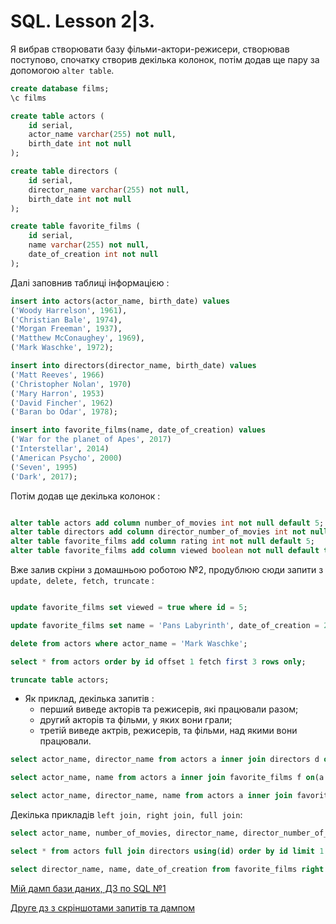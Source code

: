 # SQL. Lesson 2|3.
Я вибрав створювати базу фільми-актори-режисери, створював поступово, спочатку створив декілька колонок, потім додав ще пару за допомогою ``` alter table ```.

```sql
create database films;
\c films

create table actors (
    id serial,
    actor_name varchar(255) not null,
    birth_date int not null
);

create table directors (
    id serial,
    director_name varchar(255) not null,
    birth_date int not null
);

create table favorite_films (
    id serial,
    name varchar(255) not null,
    date_of_creation int not null
);

```

Далі заповнив таблиці інформацією :

```sql
insert into actors(actor_name, birth_date) values
('Woody Harrelson', 1961),
('Christian Bale', 1974),
('Morgan Freeman', 1937),
('Matthew McConaughey', 1969),
('Mark Waschke', 1972);

insert into directors(director_name, birth_date) values
('Matt Reeves', 1966)
('Christopher Nolan', 1970)
('Mary Harron', 1953)
('David Fincher', 1962)
('Baran bo Odar', 1978);

insert into favorite_films(name, date_of_creation) values
('War for the planet of Apes', 2017)
('Interstellar', 2014)
('American Psycho', 2000)
('Seven', 1995)
('Dark', 2017);

```
Потім додав ще декілька колонок :

```sql

alter table actors add column number_of_movies int not null default 5;
alter table directors add column director_number_of_movies int not null default 5;
alter table favorite_films add column rating int not null default 5;
alter table favorite_films add column viewed boolean not null default true;

```

Вже залив скріни з домашньою роботою №2, продублюю сюди запити з  ``` update, delete, fetch, truncate ``` :

```sql

update favorite_films set viewed = true where id = 5;

update favorite_films set name = 'Pans Labyrinth', date_of_creation = 2006 where id = 1;

delete from actors where actor_name = 'Mark Waschke';

select * from actors order by id offset 1 fetch first 3 rows only;

truncate table actors;

```

* Як приклад, декілька запитів :
  * перший виведе акторів та режисерів, які працювали разом;
  * другий акторів та фільми, у яких вони грали;
  * третій виведе актрів, режисерів, та фільми, над якими вони працювали.

```sql
select actor_name, director_name from actors a inner join directors d on (a.id = d.id);

select actor_name, name from actors a inner join favorite_films f on(a.id = f.id);

select actor_name, director_name, name from actors a inner join favorite_films f on(a.id = f.id) inner join directors d on (d.id = f.id)
```

Декілька прикладів ```left join, right join, full join```:

```sql
select actor_name, number_of_movies, director_name, director_number_of_movies from actors left join directors using(id);

select * from actors full join directors using(id) order by id limit 1 offset 3;

select director_name, name, date_of_creation from favorite_films right join directors using(id) order by date_of_creation;
```

[Мій дамп бази даних, ДЗ по SQL №1](https://github.com/caelmeasnadh/my_homework/blob/master/Lesson_1.SQL.sql)

[Друге дз з скріншотами запитів та дампом](https://github.com/caelmeasnadh/my_homework/tree/master/Lesson_2.%20SQL)











